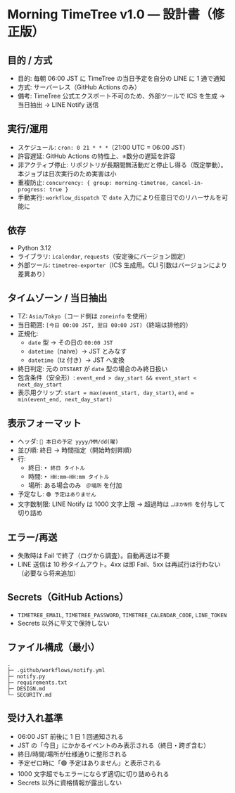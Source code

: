 # Morning TimeTree v1.0 — 設計書（修正版）

## 目的 / 方式
- 目的: 毎朝 06:00 JST に TimeTree の当日予定を自分の LINE に 1 通で通知
- 方式: サーバーレス（GitHub Actions のみ）
- 備考: TimeTree 公式エクスポート不可のため、外部ツールで ICS を生成 → 当日抽出 → LINE Notify 送信

## 実行/運用
- スケジュール: `cron: 0 21 * * *`（21:00 UTC = 06:00 JST）
- 許容遅延: GitHub Actions の特性上、±数分の遅延を許容
- 非アクティブ停止: リポジトリが長期間無活動だと停止し得る（既定挙動）。本ジョブは日次実行のため実害は小
- 重複防止: `concurrency: { group: morning-timetree, cancel-in-progress: true }`
- 手動実行: `workflow_dispatch` で `date` 入力により任意日でのリハーサルを可能に

## 依存
- Python 3.12
- ライブラリ: `icalendar`, `requests`（安定後にバージョン固定）
- 外部ツール: `timetree-exporter`（ICS 生成用。CLI 引数はバージョンにより差異あり）

## タイムゾーン / 当日抽出
- TZ: `Asia/Tokyo`（コード側は `zoneinfo` を使用）
- 当日範囲: `[今日 00:00 JST, 翌日 00:00 JST)`（終端は排他的）
- 正規化:
  - `date` 型 → その日の `00:00 JST`
  - `datetime`（naive）→ JST とみなす
  - `datetime`（tz 付き）→ JST へ変換
- 終日判定: 元の `DTSTART` が `date` 型の場合のみ終日扱い
- 包含条件（安全形）: `event_end > day_start && event_start < next_day_start`
- 表示用クリップ: `start = max(event_start, day_start)`, `end = min(event_end, next_day_start)`

## 表示フォーマット
- ヘッダ: `📅 本日の予定 yyyy/MM/dd(曜)`
- 並び順: 終日 → 時間指定（開始時刻昇順）
- 行:
  - 終日: `• 終日 タイトル`
  - 時間: `• HH:mm–HH:mm タイトル`
  - 場所: ある場合のみ ` ＠場所` を付加
- 予定なし: `🟢 予定はありません`
- 文字数制限: LINE Notify は 1000 文字上限 → 超過時は `…ほかN件` を付与して切り詰め

## エラー/再送
- 失敗時は Fail で終了（ログから調査）。自動再送は不要
- LINE 送信は 10 秒タイムアウト。4xx は即 Fail、5xx は再試行は行わない（必要なら将来追加）

## Secrets（GitHub Actions）
- `TIMETREE_EMAIL`, `TIMETREE_PASSWORD`, `TIMETREE_CALENDAR_CODE`, `LINE_TOKEN`
- Secrets 以外に平文で保持しない

## ファイル構成（最小）
```
. 
├─ .github/workflows/notify.yml
├─ notify.py
├─ requirements.txt
├─ DESIGN.md
└─ SECURITY.md
```

## 受け入れ基準
- 06:00 JST 前後に 1 日 1 回通知される
- JST の「今日」にかかるイベントのみ表示される（終日・跨ぎ含む）
- 終日/時間/場所が仕様通りに整形される
- 予定ゼロ時に「🟢 予定はありません」と表示される
- 1000 文字超でもエラーにならず適切に切り詰められる
- Secrets 以外に資格情報が露出しない

